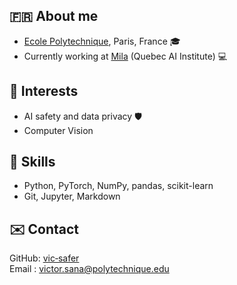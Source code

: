 <!--
**vic-safer/vic-safer** is a ✨ _special_ ✨ repository because its `README.md` (this file) appears on your GitHub profile.

Here are some ideas to get you started:

- 🔭 I’m currently working on ...
- 🌱 I’m currently learning ...
- 👯 I’m looking to collaborate on ...
- 🤔 I’m looking for help with ...
- 💬 Ask me about ...
- 📫 How to reach me: ...
- 😄 Pronouns: ...
- ⚡ Fun fact: ...
-->

## 🇫🇷 About me
- [Ecole Polytechnique](https://www.polytechnique.edu/), Paris, France 🎓 
- Currently working at [Mila](https://mila.quebec/en) (Quebec AI Institute) 💻

## 🧠 Interests
- AI safety and data privacy 🛡️
- Computer Vision

## 🔧 Skills
- Python, PyTorch, NumPy, pandas, scikit-learn
- Git, Jupyter, Markdown

## ✉️ Contact
GitHub: [vic‑safer](https://github.com/vic‑safer)  
Email : victor.sana@polytechnique.edu
